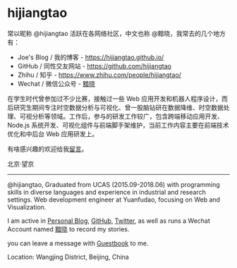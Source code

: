# hijiangtao

常以昵称 @hijiangtao 活跃在各网络社区，中文也称 @黯晓，我常去的几个地方有：

* Joe's Blog / 我的博客 - <https://hijiangtao.github.io/>
* GitHub / 同性交友网站 - <https://github.com/hijiangtao>
* Zhihu / 知乎 - <https://www.zhihu.com/people/hijiangtao/>
* Wechat / 微信公众号 - [黯晓](https://hijiangtao.github.io/assets/pic/qrcode_for_gh_4e090cdcbcc5_258.jpg)

在学生时代曾参加过不少比赛，接触过一些 Web 应用开发和机器人程序设计，而后研究生期间专注时空数据分析与可视化、曾一股脑钻研在数据降维、时空数据处理、可视分析等领域。工作后，参与的研发工作较广，包含跨端移动应用开发、Node.js 系统开发、可视化组件与前端脚手架维护，当前工作内容主要在前端技术优化和中后台 Web 应用研发上。

有啥感兴趣的欢迎给我[留言](https://hijiangtao.github.io/guestbook)。

北京·望京

----

@hijiangtao, Graduated from UCAS (2015.09-2018.06) with programming skills in diverse languages and experience in industrial and research settings. Web development engineer at Yuanfudao, focusing on Web and Visualization.

I am active in [Personal Blog](https://hijiangtao.github.io/), [GitHub](https://github.com/hijiangtao), [Twitter](https://twitter.com/hijiangtao), as well as runs a Wechat Account named [黯晓](https://hijiangtao.github.io/assets/pic/qrcode_for_gh_4e090cdcbcc5_258.jpg) to record my stories.

you can leave a message with [Guestbook](https://hijiangtao.github.io/guestbook) to me.

Location: Wangjing District, Beijing, China
